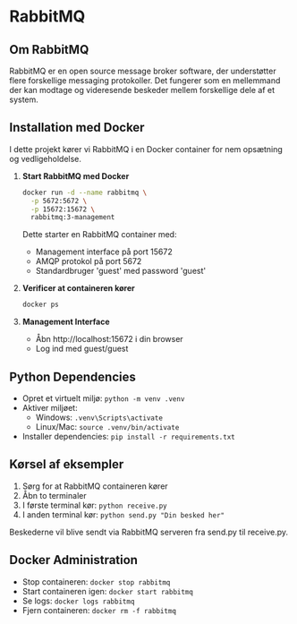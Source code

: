 # RabbitMQ

## Om RabbitMQ
RabbitMQ er en open source message broker software, der understøtter flere forskellige messaging protokoller. Det fungerer som en mellemmand der kan modtage og videresende beskeder mellem forskellige dele af et system.

## Installation med Docker
I dette projekt kører vi RabbitMQ i en Docker container for nem opsætning og vedligeholdelse.

1. **Start RabbitMQ med Docker**
   ```bash
   docker run -d --name rabbitmq \
     -p 5672:5672 \
     -p 15672:15672 \
     rabbitmq:3-management
   ```
   Dette starter en RabbitMQ container med:
   - Management interface på port 15672
   - AMQP protokol på port 5672
   - Standardbruger 'guest' med password 'guest'

2. **Verificer at containeren kører**
   ```bash
   docker ps
   ```

3. **Management Interface**
   - Åbn http://localhost:15672 i din browser
   - Log ind med guest/guest

## Python Dependencies
- Opret et virtuelt miljø: `python -m venv .venv`
- Aktiver miljøet:
  - Windows: `.venv\Scripts\activate`
  - Linux/Mac: `source .venv/bin/activate`
- Installer dependencies: `pip install -r requirements.txt`

## Kørsel af eksempler
1. Sørg for at RabbitMQ containeren kører
2. Åbn to terminaler
3. I første terminal kør: `python receive.py`
4. I anden terminal kør: `python send.py "Din besked her"`

Beskederne vil blive sendt via RabbitMQ serveren fra send.py til receive.py.

## Docker Administration
- Stop containeren: `docker stop rabbitmq`
- Start containeren igen: `docker start rabbitmq`
- Se logs: `docker logs rabbitmq`
- Fjern containeren: `docker rm -f rabbitmq`

